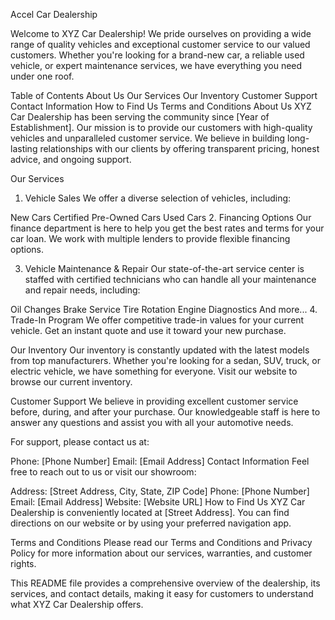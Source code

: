 Accel Car Dealership

Welcome to XYZ Car Dealership! We pride ourselves on providing a wide range of quality vehicles and exceptional customer service to our valued customers. Whether you're looking for a brand-new car, a reliable used vehicle, or expert maintenance services, we have everything you need under one roof.

Table of Contents
About Us
Our Services
Our Inventory
Customer Support
Contact Information
How to Find Us
Terms and Conditions
About Us
XYZ Car Dealership has been serving the community since [Year of Establishment]. Our mission is to provide our customers with high-quality vehicles and unparalleled customer service. We believe in building long-lasting relationships with our clients by offering transparent pricing, honest advice, and ongoing support.

Our Services
1. Vehicle Sales
We offer a diverse selection of vehicles, including:

New Cars
Certified Pre-Owned Cars
Used Cars
2. Financing Options
Our finance department is here to help you get the best rates and terms for your car loan. We work with multiple lenders to provide flexible financing options.

3. Vehicle Maintenance & Repair
Our state-of-the-art service center is staffed with certified technicians who can handle all your maintenance and repair needs, including:

Oil Changes
Brake Service
Tire Rotation
Engine Diagnostics
And more...
4. Trade-In Program
We offer competitive trade-in values for your current vehicle. Get an instant quote and use it toward your new purchase.

Our Inventory
Our inventory is constantly updated with the latest models from top manufacturers. Whether you're looking for a sedan, SUV, truck, or electric vehicle, we have something for everyone. Visit our website to browse our current inventory.

Customer Support
We believe in providing excellent customer service before, during, and after your purchase. Our knowledgeable staff is here to answer any questions and assist you with all your automotive needs.

For support, please contact us at:

Phone: [Phone Number]
Email: [Email Address]
Contact Information
Feel free to reach out to us or visit our showroom:

Address: [Street Address, City, State, ZIP Code]
Phone: [Phone Number]
Email: [Email Address]
Website: [Website URL]
How to Find Us
XYZ Car Dealership is conveniently located at [Street Address]. You can find directions on our website or by using your preferred navigation app.

Terms and Conditions
Please read our Terms and Conditions and Privacy Policy for more information about our services, warranties, and customer rights.

This README file provides a comprehensive overview of the dealership, its services, and contact details, making it easy for customers to understand what XYZ Car Dealership offers.







